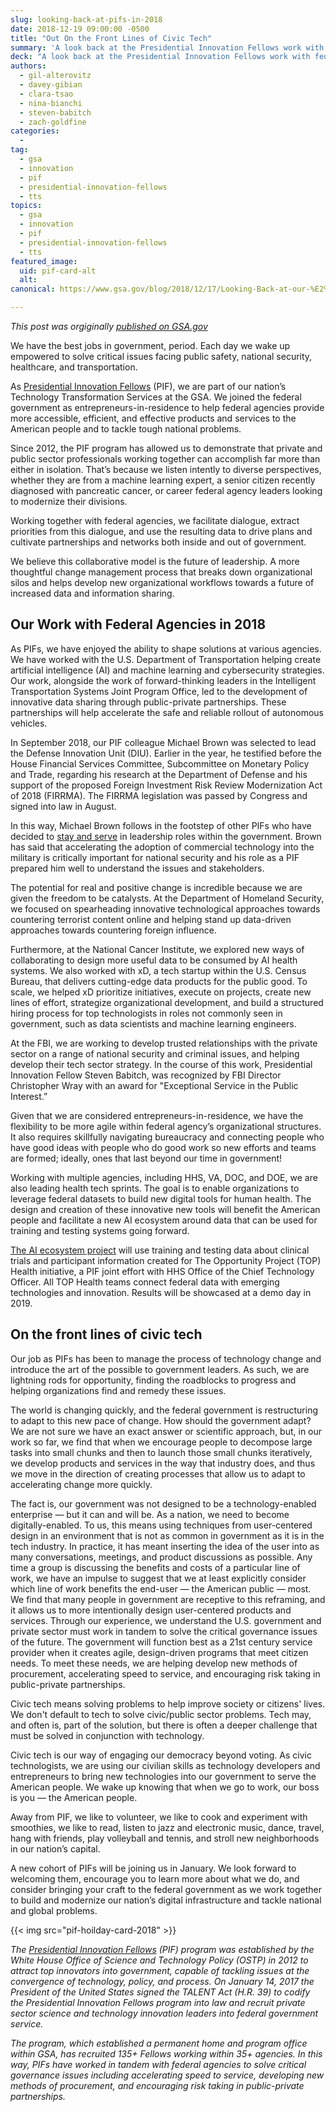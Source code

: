```yaml
---
slug: looking-back-at-pifs-in-2018
date: 2018-12-19 09:00:00 -0500
title: "Out On the Front Lines of Civic Tech"
summary: 'A look back at the Presidential Innovation Fellows work with federal agencies in 2018.'
deck: "A look back at the Presidential Innovation Fellows work with federal agencies in 2018."
authors:
  - gil-alterovitz
  - davey-gibian
  - clara-tsao
  - nina-bianchi
  - steven-babitch
  - zach-goldfine
categories:
  -
tag:
  - gsa
  - innovation
  - pif
  - presidential-innovation-fellows
  - tts
topics:
  - gsa
  - innovation
  - pif
  - presidential-innovation-fellows
  - tts
featured_image:
  uid: pif-card-alt
  alt:
canonical: https://www.gsa.gov/blog/2018/12/17/Looking-Back-at-our-%E2%80%9CTour-of-Duty%E2%80%9D-in-American-Innovation-0

---
```


_This post was orgiginally [published on GSA.gov](https://www.gsa.gov/blog/2018/12/17/Looking-Back-at-our-%E2%80%9CTour-of-Duty%E2%80%9D-in-American-Innovation-0)_


We have the best jobs in government, period. Each day we wake up empowered to solve critical issues facing public safety, national security, healthcare, and transportation.

As [Presidential Innovation Fellows](https://presidentialinnovationfellows.gov/) (PIF), we are part of our nation’s Technology Transformation Services at the GSA. We joined the federal government as entrepreneurs-in-residence to help  federal agencies provide more accessible, efficient, and effective products and services to the American people and to tackle tough national problems.

Since 2012, the PIF program has allowed us to demonstrate that private and public sector professionals working together can accomplish far more than either in isolation. That’s because we listen intently to diverse perspectives, whether they are from a machine learning expert, a senior citizen recently diagnosed with pancreatic cancer, or career federal agency leaders looking to modernize their divisions.

Working together with federal agencies, we facilitate dialogue, extract priorities from this dialogue, and use the resulting data to drive plans and cultivate partnerships and networks both inside and out of government.

We believe this collaborative model is the future of leadership. A more thoughtful change management process that breaks down organizational silos and helps develop new organizational workflows towards a future of increased data and information sharing.

## Our Work with Federal Agencies in 2018

As PIFs, we have enjoyed the ability to shape solutions at various agencies. We have worked with the U.S. Department of Transportation helping create artificial intelligence (AI) and machine learning and cybersecurity strategies. Our work, alongside the work of forward-thinking leaders in the Intelligent Transportation Systems Joint Program Office, led to the development of innovative data sharing through public-private partnerships. These partnerships will help accelerate the safe and reliable rollout of autonomous vehicles.

In September 2018, our PIF colleague Michael Brown was selected to lead the Defense Innovation Unit (DIU). Earlier in the year, he testified before the House Financial Services Committee, Subcommittee on Monetary Policy and Trade, regarding his research at the Department of Defense and his support of the proposed Foreign Investment Risk Review Modernization Act of 2018 (FIRRMA). The FIRRMA legislation was passed by Congress and signed into law in August.


In this way, Michael Brown follows in the footstep of other PIFs who have decided to [stay and serve](https://www.fedscoop.com/presidential-innovation-fellows-pifs-why-they-stay/) in leadership roles within the government. Brown has said that accelerating the adoption of commercial technology into the military is critically important for national security and his role as a PIF prepared him well to understand the issues and stakeholders.

The potential for real and positive change is incredible because we are given the freedom to be catalysts. At the Department of Homeland Security, we focused on spearheading innovative technological approaches towards countering terrorist content online and helping stand up data-driven approaches towards countering foreign influence.

Furthermore, at the National Cancer Institute, we explored new ways of collaborating to design more useful data to be consumed by AI health systems. We also worked with xD, a tech startup within the U.S. Census Bureau, that delivers cutting-edge data products for the public good. To scale, we helped xD prioritize initiatives, execute on projects, create new lines of effort, strategize organizational development, and build a structured hiring process for top technologists in roles not commonly seen in government, such as data scientists and machine learning engineers.

At the FBI, we are working to develop trusted relationships with the private sector on a range of national security and criminal issues, and helping develop their tech sector strategy. In the course of this work, Presidential Innovation Fellow Steven Babitch, was recognized by FBI Director Christopher Wray with an award for "Exceptional Service in the Public Interest.”

Given that we are considered entrepreneurs-in-residence, we have the flexibility to be more agile within federal agency’s organizational structures. It also requires  skillfully navigating bureaucracy and connecting people who have good ideas with people who do good work so new efforts and teams are formed; ideally, ones that last beyond our time in government!

Working with multiple agencies, including HHS, VA, DOC, and DOE, we are also leading health tech sprints. The goal is to enable organizations to leverage federal datasets to build new digital tools for human health. The design and creation of these innovative new tools will benefit the American people and facilitate a new AI ecosystem around data that can be used for training and testing systems going forward.

[The AI ecosystem project](https://digital.gov/2018/11/02/health-tech-sprint-aims-at-improving-care-access-experience/) will use training and testing data about clinical trials and participant information created for The Opportunity Project (TOP) Health initiative, a PIF joint effort with HHS Office of the Chief Technology Officer. All TOP Health teams connect federal data with emerging technologies and innovation. Results will be showcased at a demo day in 2019.

## On the front lines of civic tech

Our job as PIFs has been to manage the process of technology change and introduce the art of the possible to government leaders. As such, we are lightning rods for opportunity, finding the roadblocks to progress and helping organizations find and remedy these issues.

The world is changing quickly, and the federal government is restructuring to adapt to this new pace of change. How should the government adapt? We are not sure we have an exact answer or scientific approach, but, in our work so far, we find that when we encourage people to decompose large tasks into small chunks and then to launch those small chunks iteratively, we develop products and services in the way that industry does, and thus we move in the direction of creating processes that allow us to adapt to accelerating change more quickly.

The fact is, our government was not designed to be a technology-enabled enterprise — but it can and will be. As a nation, we need to become digitally-enabled. To us, this means using techniques from user-centered design in an environment that is not as common in government as it is in the tech industry. In practice, it has meant inserting the idea of the user into as many conversations, meetings, and product discussions as possible. Any time a group is discussing the benefits and costs of a particular line of work, we have an impulse to suggest that we at least explicitly consider which line of work benefits the end-user — the American public — most. We find that many people in government are receptive to this reframing, and it allows us to more intentionally design user-centered products and services.
Through our experience, we understand the U.S. government and private sector must work in tandem to solve the critical governance issues of the future. The government will function best as a 21st century service provider when it creates agile, design-driven programs that meet citizen needs. To meet these needs, we are helping develop new methods of procurement, accelerating speed to service, and encouraging risk taking in public-private partnerships.

Civic tech means solving problems to help improve society or citizens' lives. We don't default to tech to solve civic/public sector problems. Tech may, and often is, part of the solution, but there is often a deeper challenge that must be solved in conjunction with technology.

Civic tech is our way of engaging our democracy beyond voting. As civic technologists, we are using our civilian skills as technology developers and entrepreneurs to bring new technologies into our government to serve the American people. We wake up knowing that when we go to work, our boss is you — the American people.

Away from PIF, we like to volunteer, we like to cook and experiment with smoothies, we like to read, listen to jazz and electronic music, dance, travel, hang with friends, play volleyball and tennis, and stroll new neighborhoods in our nation’s capital.

A new cohort of PIFs will be joining us in January. We look forward to welcoming them, encourage you to learn more about what we do, and consider bringing your craft to the federal government as we work together to build and modernize our nation’s digital infrastructure and tackle national and global problems.

{{< img src="pif-hoilday-card-2018" >}}

_The [Presidential Innovation Fellows](https://presidentialinnovationfellows.gov/) (PIF) program was established by the White House Office of Science and Technology Policy (OSTP) in 2012 to attract top innovators into government, capable of tackling issues at the convergence of technology, policy, and process. On January 14, 2017  the President of the United States signed the TALENT Act (H.R. 39) to codify the Presidential Innovation Fellows program into law and recruit private sector science and technology innovation leaders into federal government service._

_The program, which established a permanent home and program office within GSA, has recruited 135+ Fellows working within 35+ agencies. In this way, PIFs have worked in tandem with federal agencies to solve critical governance issues including accelerating speed to service, developing new methods of procurement, and encouraging risk taking in public-private partnerships._
